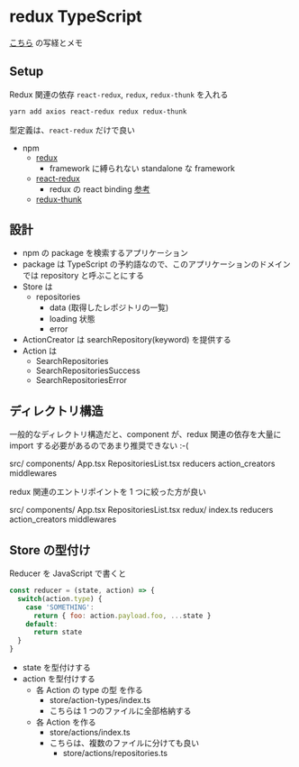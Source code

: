 # redux TypeScript

[こちら](https://www.udemy.com/course/react-and-typescript-build-a-portfolio-project/learn/lecture/24336992) の写経とメモ

## Setup

Redux 関連の依存 `react-redux`, `redux`, `redux-thunk` を入れる

```bash
yarn add axios react-redux redux redux-thunk
```

型定義は、`react-redux` だけで良い

- npm
  - [redux](https://www.npmjs.com/package/redux)
    - framework に縛られない standalone な framework
  - [react-redux](https://www.npmjs.com/package/react-redux)
    - redux の react binding [参考](https://react-redux.js.org/introduction/why-use-react-redux)
  - [redux-thunk](https://www.npmjs.com/package/redux-thunk)

## 設計

- npm の package を検索するアプリケーション
- package は TypeScript の予約語なので、このアプリケーションのドメインでは repository と呼ぶことにする
- Store は
  - repositories
    - data (取得したレポジトリの一覧)
    - loading 状態
    - error
- ActionCreator は searchRepository(keyword) を提供する
- Action は
  - SearchRepositories
  - SearchRepositoriesSuccess
  - SearchRepositoriesError

## ディレクトリ構造

一般的なディレクトリ構造だと、component が、redux 関連の依存を大量に import する必要があるのであまり推奨できない :-(

src/
  components/
    App.tsx
    RepositoriesList.tsx
  reducers
  action_creators
  middlewares

redux 関連のエントリポイントを 1 つに絞った方が良い

src/
  components/
    App.tsx
    RepositoriesList.tsx
  redux/
    index.ts
    reducers
    action_creators
    middlewares

## Store の型付け

Reducer を JavaScript で書くと

```javascript
const reducer = (state, action) => {
  switch(action.type) {
    case 'SOMETHING':
      return { foo: action.payload.foo, ...state }
    default:
      return state
  }
}
```

- state を型付けする
- action を型付けする
  - 各 Action の type の型 を作る
    - store/action-types/index.ts
    - こちらは 1 つのファイルに全部格納する
  - 各 Action を作る
    - store/actions/index.ts
    - こちらは、複数のファイルに分けても良い
      - store/actions/repositories.ts
